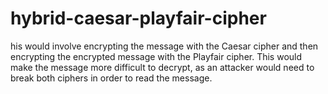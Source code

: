 # hybrid-caesar-playfair-cipher
his would involve encrypting the message with the Caesar cipher and then encrypting the encrypted message with the Playfair cipher. This would make the message more difficult to decrypt, as an attacker would need to break both ciphers in order to read the message.
